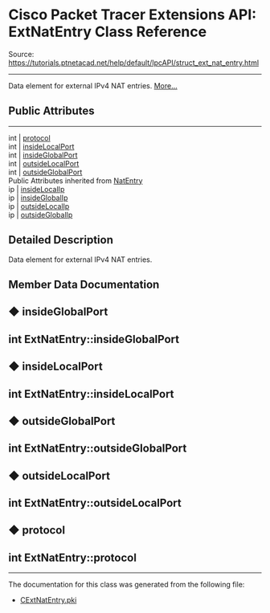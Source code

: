 # Cisco Packet Tracer Extensions API: ExtNatEntry Class Reference

Source: https://tutorials.ptnetacad.net/help/default/IpcAPI/struct_ext_nat_entry.html

---

Data element for external IPv4 NAT entries. [More...](struct_ext_nat_entry.html#details)

##  Public Attributes  
  
---  
int | [protocol](struct_ext_nat_entry.html#a7404aa495c87f9ffc6c9dccfaaae6870)  
int | [insideLocalPort](struct_ext_nat_entry.html#a51c9a5cfba9f24cb1558b63d6441a5d4)  
int | [insideGlobalPort](struct_ext_nat_entry.html#ab55fe833c7fdde9d2e63b71d751e18f2)  
int | [outsideLocalPort](struct_ext_nat_entry.html#a535a73be1067c6b8d711105739dc98e5)  
int | [outsideGlobalPort](struct_ext_nat_entry.html#a6d54cdeed8afc8b5a74eaacb9e9de782)  
Public Attributes inherited from [NatEntry](struct_nat_entry.html)  
ip | [insideLocalIp](struct_nat_entry.html#aa492c7c9330bee39b48dc36bb60a3076)  
ip | [insideGlobalIp](struct_nat_entry.html#a227fb39e445f076e8b582c7d228432c8)  
ip | [outsideLocalIp](struct_nat_entry.html#a63af2ec73b240630ab02d7b29cf6ed08)  
ip | [outsideGlobalIp](struct_nat_entry.html#ab27c883d99d2672b2f1e356cf8a20045)  
  
## Detailed Description

Data element for external IPv4 NAT entries. 

## Member Data Documentation

## ◆ insideGlobalPort

int ExtNatEntry::insideGlobalPort  
---  
  
## ◆ insideLocalPort

int ExtNatEntry::insideLocalPort  
---  
  
## ◆ outsideGlobalPort

int ExtNatEntry::outsideGlobalPort  
---  
  
## ◆ outsideLocalPort

int ExtNatEntry::outsideLocalPort  
---  
  
## ◆ protocol

int ExtNatEntry::protocol  
---  
  
* * *

The documentation for this class was generated from the following file:

  * [CExtNatEntry.pki](_c_ext_nat_entry_8pki.html)


